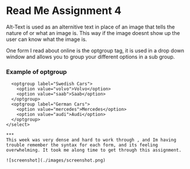 # Read Me Assignment 4

Alt-Text is used as an alternitive text in place of an image that tells the nature of or what an image is. This way if the image doesnt show up the user can know what the image is.

One form I read about online is the optgroup tag, it is used in a drop down window and allows you to group your different options in a sub group.

### Example of optgroup

~~~~<select>
  <optgroup label="Swedish Cars">
    <option value="volvo">Volvo</option>
    <option value="saab">Saab</option>
  </optgroup>
  <optgroup label="German Cars">
    <option value="mercedes">Mercedes</option>
    <option value="audi">Audi</option>
  </optgroup>
</select>

***
This week was very dense and hard to work through , and Im having trouble remember the syntax for each form, and its feeling overwhelming. It took me along time to get through this assignment.

![screenshot](./images/screenshot.png)
